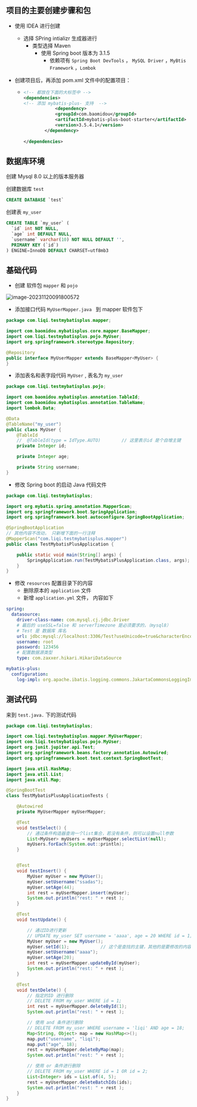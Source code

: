 ## 项目的主要创建步骤和包

- 使用 IDEA 进行创建

  - 选择  SPring intializr  生成器进行
    - 类型选择 Maven
      - 使用 Spring boot 版本为 3.1.5
        - 依赖项有  `Spring Boot DevTools`  ， `MySQL Driver` ，`MyBtis Framework` ，`Lombok`

- 创建项目后，再添加 pom.xml 文件中的配置项目：

  - ```xml
    <!-- 都放在下面的大标签中 -->
    <dependencies>
    <!-- 添加 mybatis-plus- 支持  -->
    			<dependency>
                <groupId>com.baomidou</groupId>
                <artifactId>mybatis-plus-boot-starter</artifactId>
                <version>3.5.4.1</version>
            </dependency>
      
    </dependencies>
    ```





## 数据库环境

创建 Mysql 8.0 以上的版本服务器

创建数据库  `test`

```sql
CREATE DATABASE `test`
```

创建表 `my_user`

```sql
CREATE TABLE `my_user` (
  `id` int NOT NULL,
  `age` int DEFAULT NULL,
  `username` varchar(10) NOT NULL DEFAULT '',
  PRIMARY KEY (`id`)
) ENGINE=InnoDB DEFAULT CHARSET=utf8mb3
```





## 基础代码

- 创建 软件包 `mapper`  和 `pojo` 

![image-20231120091800572](./assets/image-20231120091800572.png)



- 添加接口代码  `MyUserMapper.java ` 到 mapper 软件包下

```java
package com.liqi.testmybatisplus.mapper;

import com.baomidou.mybatisplus.core.mapper.BaseMapper;
import com.liqi.testmybatisplus.pojo.MyUser;
import org.springframework.stereotype.Repository;

@Repository
public interface MyUserMapper extends BaseMapper<MyUser> {
}
```

- 添加表名和表字段代码  `MyUser`  , 表名为 `my_user`

```java
package com.liqi.testmybatisplus.pojo;

import com.baomidou.mybatisplus.annotation.TableId;
import com.baomidou.mybatisplus.annotation.TableName;
import lombok.Data;

@Data
@TableName("my_user")
public class MyUser {
    @TableId
	//  @TableId(type = IdType.AUTO)		// 这里表示id 是个自增主键
    private Integer id;

    private Integer age;

    private String username;
}
```



- 修改 Spring boot 的启动 Java 代码文件

```java
package com.liqi.testmybatisplus;

import org.mybatis.spring.annotation.MapperScan;
import org.springframework.boot.SpringApplication;
import org.springframework.boot.autoconfigure.SpringBootApplication;

@SpringBootApplication
// 其他内容不改动， 只新增下面的一行注释
@MapperScan("com.liqi.testmybatisplus.mapper")
public class TestMybatisPlusApplication {

    public static void main(String[] args) {
        SpringApplication.run(TestMybatisPlusApplication.class, args);
    }
}
```

- 修改 `resources` 配置目录下的内容
  - 删除原本的  `application` 文件
  - 新增 `application.yml` 文件， 内容如下

```yaml
spring:
  datasource:
    driver-class-name: com.mysql.cj.jdbc.Driver
    # 最后的 useSSL=false 和 serverTimezone 是必须要求的，（mysql8）
    # Test 是 数据库 库名
    url: jdbc:mysql://localhost:3306/Test?useUnicode=true&characterEncoding=utf-8&serverTimezone=GMT%2B8&useSSL=false
    username: root
    password: 123456
    # 配置数据源类型
    type: com.zaxxer.hikari.HikariDataSource

mybatis-plus:
  configuration:
    log-impl: org.apache.ibatis.logging.commons.JakartaCommonsLoggingImpl
```



## 测试代码

来到 `test.java.`  下的测试代码

```java
package com.liqi.testmybatisplus;

import com.liqi.testmybatisplus.mapper.MyUserMapper;
import com.liqi.testmybatisplus.pojo.MyUser;
import org.junit.jupiter.api.Test;
import org.springframework.beans.factory.annotation.Autowired;
import org.springframework.boot.test.context.SpringBootTest;

import java.util.HashMap;
import java.util.List;
import java.util.Map;

@SpringBootTest
class TestMybatisPlusApplicationTests {

    @Autowired
    private MyUserMapper myUserMapper;

    @Test
    void testSelect() {
        // 通过条件构造器查询一个list集合，若没有条件，则可以设置null参数
        List<MyUser> myUsers = myUserMapper.selectList(null);
        myUsers.forEach(System.out::println);
    }


    @Test
    void testInsert() {
        MyUser myUser = new MyUser();
        myUser.setUsername("ssadas");
        myUser.setAge(44);
        int rest = myUserMapper.insert(myUser);
        System.out.println("rest: " + rest );
    }

    @Test
    void testUpdate() {

        // 通过ID进行更新
        // UPDATE my_user SET username = 'aaaa', age = 20 WHERE id = 1;
        MyUser myUser = new MyUser();
        myUser.setId(1);            // 这个是查找的主键，其他的是要修改的内容
        myUser.setUsername("aaaa");
        myUser.setAge(20);
        int rest = myUserMapper.updateById(myUser);
        System.out.println("rest: " + rest );
    }

    @Test
    void testDelete() {
        // 指定的ID 进行删除
        // DELETE FROM my_user WHERE id = 1;
        int rest = myUserMapper.deleteById(1);
        System.out.println("rest: " + rest );

        // 使用 and 条件进行删除
        // DELETE FROM my_user WHERE username = 'liqi' AND age = 18;
        Map<String, Object> map = new HashMap<>();
        map.put("username", "liqi");
        map.put("age", 18);
        rest = myUserMapper.deleteByMap(map);
        System.out.println("rest: " + rest );

        // 使用 or 条件进行删除
        // DELETE FROM my_user WHERE id = 1 OR id = 2;
        List<Integer> ids = List.of(4, 5);
        rest = myUserMapper.deleteBatchIds(ids);
        System.out.println("rest: " + rest );
    }
}

```


